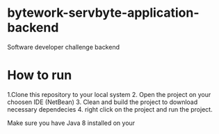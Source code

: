 # bytework-servbyte-application-backend
Software developer challenge backend


# How to run
1.Clone this repository to your local system
2. Open the project on your choosen IDE (NetBean)
3. Clean and build the project to download necessary dependecies
4. right click on the project and run the project.



Make sure you have Java 8 installed on your 
